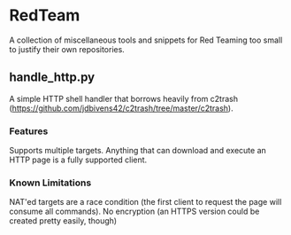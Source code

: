# RedTeam
A collection of miscellaneous tools and snippets for Red Teaming too small to justify their own repositories.

## handle_http.py
A simple HTTP shell handler that borrows heavily from c2trash (https://github.com/jdbivens42/c2trash/tree/master/c2trash).

### Features
Supports multiple targets.
Anything that can download and execute an HTTP page is a fully supported client.

### Known Limitations
NAT'ed targets are a race condition (the first client to request the page will consume all commands).
No encryption (an HTTPS version could be created pretty easily, though)
